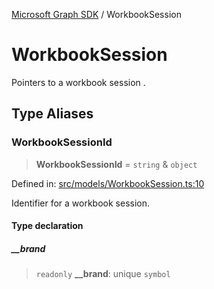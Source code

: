 [Microsoft Graph SDK](README.md) / WorkbookSession

# WorkbookSession

Pointers to a workbook session .

## Type Aliases

### WorkbookSessionId

> **WorkbookSessionId** = `string` & `object`

Defined in: [src/models/WorkbookSession.ts:10](https://github.com/Future-Secure-AI/microsoft-graph/blob/main/src/models/WorkbookSession.ts#L10)

Identifier for a workbook session.

#### Type declaration

##### \_\_brand

> `readonly` **\_\_brand**: unique `symbol`
